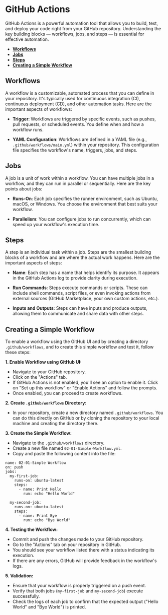 # GitHub Actions

GitHub Actions is a powerful automation tool that allows you to build, test, and deploy your code right from your GitHub repository. Understanding the key building blocks — workflows, jobs, and steps — is essential for effective automation.

* [**Workflows**](#workflows)
* [**Jobs**](#jobs)
* [**Steps**](#steps)
* [**Creating a Simple Workflow**](#creating-a-simple-workflow)

## Workflows

A workflow is a customizable, automated process that you can define in your repository. It's typically used for continuous integration (CI), continuous deployment (CD), and other automation tasks. Here are the important aspects of workflows:

- **Trigger**: Workflows are triggered by specific events, such as pushes, pull requests, or scheduled events. You define when and how a workflow runs. 

- **YAML Configuration**: Workflows are defined in a YAML file (e.g., `.github/workflows/main.yml`) within your repository. This configuration file specifies the workflow's name, triggers, jobs, and steps.

## Jobs

A job is a unit of work within a workflow. You can have multiple jobs in a workflow, and they can run in parallel or sequentially. Here are the key points about jobs:

- **Runs-On**: Each job specifies the runner environment, such as Ubuntu, macOS, or Windows. You choose the environment that best suits your workflow.

- **Parallelism**: You can configure jobs to run concurrently, which can speed up your workflow's execution time.

## Steps

A step is an individual task within a job. Steps are the smallest building blocks of a workflow and are where the actual work happens. Here are the important aspects of steps:

- **Name**: Each step has a name that helps identify its purpose. It appears in the GitHub Actions log to provide clarity during execution.

- **Run Commands**: Steps execute commands or scripts. These can include shell commands, script files, or even invoking actions from external sources (GitHub Marketplace, your own custom actions, etc.).

- **Inputs and Outputs**: Steps can have inputs and produce outputs, allowing them to communicate and share data with other steps.

## Creating a Simple Workflow

To enable a workflow using the GitHub UI and by creating a directory `.github/workflows`, and to create this simple workflow and test it, follow these steps:

**1. Enable Workflow using GitHub UI:**

-   Navigate to your GitHub repository.
-   Click on the "Actions" tab.
-   If GitHub Actions is not enabled, you'll see an option to enable it. Click on "Set up this workflow" or "Enable Actions" and follow the prompts.
-   Once enabled, you can proceed to create workflows.

**2. Create `.github/workflows` Directory:**

-   In your repository, create a new directory named `.github/workflows`. You can do this directly on GitHub or by cloning the repository to your local machine and creating the directory there.

**3. Create the Simple Workflow:**

-   Navigate to the `.github/workflows` directory.
-   Create a new file named `02-01-Simple-Workflow.yml`.
-   Copy and paste the following content into the file:

```
name: 02-01-Simple Workflow
on: push
jobs:
  my-first-job:
    runs-on: ubuntu-latest
    steps:
      - name: Print Hello
        run: echo "Hello World"

  my-second-job:
    runs-on: ubuntu-latest
    steps:
      - name: Print Bye
        run: echo "Bye World"
```

**4. Testing the Workflow:**

-   Commit and push the changes made to your GitHub repository.
-   Go to the "Actions" tab on your repository in GitHub.
-   You should see your workflow listed there with a status indicating its execution.
-   If there are any errors, GitHub will provide feedback in the workflow's logs.

**5. Validation:**

-   Ensure that your workflow is properly triggered on a push event.
-   Verify that both jobs (`my-first-job` and `my-second-job`) execute successfully.
-   Check the logs of each job to confirm that the expected output ("Hello World" and "Bye World") is printed.